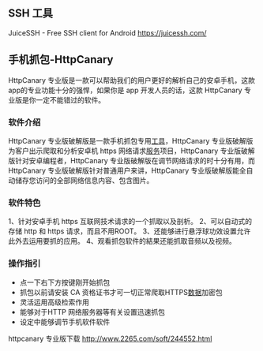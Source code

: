 ## SSH 工具

JuiceSSH - Free SSH client for Android
https://juicessh.com/

## 手机抓包-HttpCanary

HttpCanary 专业版是一款可以帮助我们的用户更好的解析自己的安卓手机，这款app的专业功能十分的强悍，如果你是 app 开发人员的话，这款 HttpCanary 专业版是你一定不能错过的软件。

### 软件介绍

HttpCanary 专业版破解版是一款手机抓包专用[工具](http://www.fxsw.net/k/zqssygjhj/)，HttpCanary 专业版破解版为客户出示爬取和分析安卓机 https 网络请求[服务](http://www.fxsw.net/k/tcshfw/)项目，HttpCanary 专业版破解版针对安卓编程者，HttpCanary 专业版破解版在调节网络请求的时十分有用，而 HttpCanary 专业版破解版针对普通用户来讲，HttpCanary 专业版破解版能全自动储存您访问的全部网络信息内容、包含图片。

### 软件特色

1、针对安卓手机 https 互联网技术请求的一个抓取以及剖析。
2、可以自动式的存储 http 和 https 请求，而且不用ROOT。
3、还能够进行悬浮球功效设置允许此外去运用要抓的应用。
4、观看抓包软件的結果还能抓取音频以及视频。

### 操作指引

- 点一下右下方按键刚开始抓包
- 抓包以前请安装 CA 资格证书才可一切正常爬取HTTPS[数据](http://www.fxsw.net/k/sjcxgl/)加密包
- 灵活运用高级检索作用
- 能够对于HTTP 网络服务器等有关设置迅速抓包
- 设定中能够调节手机软件软件

httpcanary 专业版下载
http://www.2265.com/soft/244552.html
